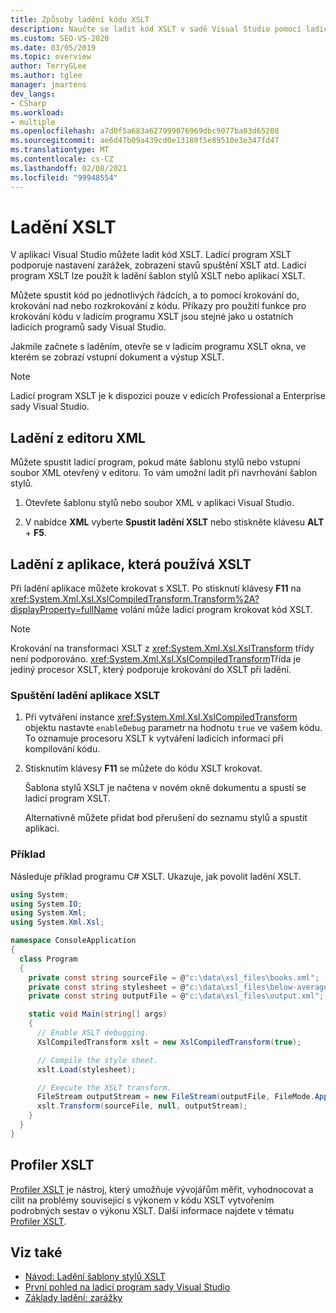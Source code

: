 ```yaml
---
title: Způsoby ladění kódu XSLT
description: Naučte se ladit kód XSLT v sadě Visual Studio pomocí ladicího programu XSLT ke krokování kódu, nastavení zarážek a zobrazení stavů spuštění XSLT.
ms.custom: SEO-VS-2020
ms.date: 03/05/2019
ms.topic: overview
author: TerryGLee
ms.author: tglee
manager: jmartens
dev_langs:
- CSharp
ms.workload:
- multiple
ms.openlocfilehash: a7d0f5a683a627999076969dbc9077ba03d65208
ms.sourcegitcommit: ae6d47b09a439cd0e13180f5e89510e3e347fd47
ms.translationtype: MT
ms.contentlocale: cs-CZ
ms.lasthandoff: 02/08/2021
ms.locfileid: "99948554"
---
```

# <a name="debugging-xslt"></a>Ladění XSLT

V aplikaci Visual Studio můžete ladit kód XSLT. Ladicí program XSLT podporuje nastavení zarážek, zobrazení stavů spuštění XSLT atd. Ladicí program XSLT lze použít k ladění šablon stylů XSLT nebo aplikací XSLT.

Můžete spustit kód po jednotlivých řádcích, a to pomocí krokování do, krokování nad nebo rozkrokování z kódu. Příkazy pro použití funkce pro krokování kódu v ladicím programu XSLT jsou stejné jako u ostatních ladicích programů sady Visual Studio.

Jakmile začnete s laděním, otevře se v ladicím programu XSLT okna, ve kterém se zobrazí vstupní dokument a výstup XSLT.

> [!NOTE]
> Ladicí program XSLT je k dispozici pouze v edicích Professional a Enterprise sady Visual Studio.

## <a name="debug-from-the-xml-editor"></a>Ladění z editoru XML

Můžete spustit ladicí program, pokud máte šablonu stylů nebo vstupní soubor XML otevřený v editoru. To vám umožní ladit při navrhování šablon stylů.

1. Otevřete šablonu stylů nebo soubor XML v aplikaci Visual Studio.

1. V nabídce **XML** vyberte **Spustit ladění XSLT** nebo stiskněte klávesu **ALT** + **F5**.

## <a name="debug-from-an-app-that-uses-xslt"></a>Ladění z aplikace, která používá XSLT

Při ladění aplikace můžete krokovat s XSLT. Po stisknutí klávesy **F11** na <xref:System.Xml.Xsl.XslCompiledTransform.Transform%2A?displayProperty=fullName> volání může ladicí program krokovat kód XSLT.

> [!NOTE]
> Krokování na transformaci XSLT z <xref:System.Xml.Xsl.XslTransform> třídy není podporováno. <xref:System.Xml.Xsl.XslCompiledTransform>Třída je jediný procesor XSLT, který podporuje krokování do XSLT při ladění.

### <a name="to-start-debugging-an-xslt-application"></a>Spuštění ladění aplikace XSLT

1. Při vytváření instance <xref:System.Xml.Xsl.XslCompiledTransform> objektu nastavte `enableDebug` parametr na hodnotu `true` ve vašem kódu. To oznamuje procesoru XSLT k vytváření ladicích informací při kompilování kódu.

1. Stisknutím klávesy **F11** se můžete do kódu XSLT krokovat.

   Šablona stylů XSLT je načtena v novém okně dokumentu a spustí se ladicí program XSLT.

   Alternativně můžete přidat bod přerušení do seznamu stylů a spustit aplikaci.

### <a name="example"></a>Příklad

Následuje příklad programu C# XSLT. Ukazuje, jak povolit ladění XSLT.

```csharp
using System;
using System.IO;
using System.Xml;
using System.Xml.Xsl;

namespace ConsoleApplication
{
  class Program
  {
    private const string sourceFile = @"c:\data\xsl_files\books.xml";
    private const string stylesheet = @"c:\data\xsl_files\below-average.xsl";
    private const string outputFile = @"c:\data\xsl_files\output.xml";

    static void Main(string[] args)
    {
      // Enable XSLT debugging.
      XslCompiledTransform xslt = new XslCompiledTransform(true);

      // Compile the style sheet.
      xslt.Load(stylesheet);

      // Execute the XSLT transform.
      FileStream outputStream = new FileStream(outputFile, FileMode.Append);
      xslt.Transform(sourceFile, null, outputStream);
    }
  }
}
```

## <a name="xslt-profiler"></a>Profiler XSLT

[Profiler XSLT](../xml-tools/xslt-profiler.md) je nástroj, který umožňuje vývojářům měřit, vyhodnocovat a cílit na problémy související s výkonem v kódu XSLT vytvořením podrobných sestav o výkonu XSLT. Další informace najdete v tématu [Profiler XSLT](../xml-tools/xslt-profiler.md).

## <a name="see-also"></a>Viz také

- [Návod: Ladění šablony stylů XSLT](../xml-tools/walkthrough-debug-an-xslt-style-sheet.md)
- [První pohled na ladicí program sady Visual Studio](../debugger/debugger-feature-tour.md)
- [Základy ladění: zarážky](../debugger/using-breakpoints.md)
